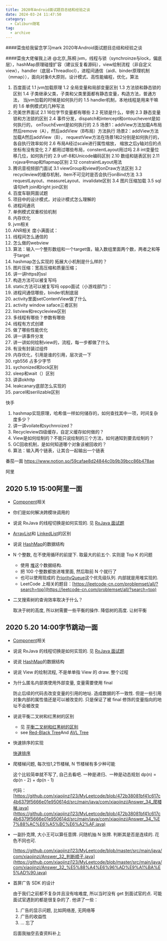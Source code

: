 ```yaml
---
title: 2020年Android面试题目总结和经验之谈
date: 2024-03-24 11:47:50
category:
  - Caliburn随笔
tag:
  - archive
---
```

####菜虫给我留念学习mark
2020年Android面试题目总结和经验之谈


####菜虫大佬催我上进
@北京_陈桐  jvm，线程与锁（synchroinze与lock，偏底层），hashMap原理碰撞扩容（建议反复看源码），view绘制流程（非自定义view），handler（底层+Threadlocl），进程间通信（aidl、binder原理机制（mmap）），面向对象6大原则，设计模式、高性能编程，优化，算法


1.	百度面试
1.1	jvm加载原理
1.2	全局变量和局部变量区别
1.3	方法锁和静态锁的区别
1.4	子类继承父类，子类和父类里面都有静态变量，构造方法，普通方法， 当jvm加载的时候是如何执行的
1.5	handler机制，本地线程是用来干嘛的
1.6	单例模式的几种写法
2.	完美世界面试
2.1	16位字节变量都有哪些
2.2	死锁是什么，举例
2.3	静态变量锁和方法锁的区别
2.4	事件分发，dispatch和intercept和ontouchevent是如何执行的， onTouchEvent是如何执行的
2.5	场景1：addView方法加载A布局然后remove（A），然后addView（B布局）方法执行 场景2：addView方法加载A然后addView（B）， requestView方法在场景1和2分别是如何执行的， 各自执行效率如何
2.6	 布局A经过scale进行属性缩放， 缩放之后y轴对应的点坐标有没有变化
2.7	都用过哪些布局，constentLayout用过吗
2.8	int变量位移几位，如何执行的
2.9	utf-8和Unicode编码区别
2.10	 数组和链表区别
2.11	 rxjava中map和flapmap区别
2.12	 constraintLayout用法
3.	腾讯音视频部门面试
3.1	viewGroup和view的onDraw方法区别
3.2	recycleview的缓存机制，item不可见时是否会执行onBind方法
3.3	requestLayout、measureLayout、invalidate区别
3.4	图片压缩加载
3.5	sql语句left join和right join区别
4.	百度车联网面试题
1.	项目中的设计模式，对设计模式怎么理解的
2.	进程间通讯
3.	单例模式双重校验机制
4.	内存优化
5.	jvm相关
6.	ANR相关
度小满面试：
1.	线程间怎么通信的
2.	怎么做的webview
3.	算法：输入一个整形数组和一个target值，输入数组里面两个数，两者之和等于target
4.	hashmap怎么实现的 拓展大小机制是什么样的？
5.	图片压缩：宽高压缩和质量压缩；
6.	讲一讲https的ssl
7.	构造方法可以被复写吗
8.	static方法可以被复写吗
oppo面试（小游戏部门）：
1.	进程间通信哪些，binder机制底层
2.	activity里面setContentView做了什么
3.	activity window saface三者区别
4.	listview和recycleview区别
5.	多线程有哪些？参数有哪些
6.	线程有方式创建
7.	做了哪些性能优化
8.	讲一讲事件分发
9.	讲一讲如何绘制view的，流程，每一步都做了什么
10.	有没有封装过组件
11.	内存优化，引用是谁的引用，层次说一下
12.	rgb556 占多少字节
13.	sychonized和lock区别
14.	 sleep和wait（）区别
15.	讲讲okhttp
16.	leakcanary底部怎么实现的
17.	parcel和serilizable区别

快手
1.	hashmap实现原理，哈希值一样如何储存的，如何查找其中一项，时间复杂度多少？
2.	讲一讲voilate和sychnroized？
3.	Recycleview四级缓存，自定义缓存如何做的？
4.	View是如何绘制的？不能只说绘制的三个方法，如何通知到要去绘制的？
5.	GC回收机制，是如何知道哪个对象该被回收的？
6.	算法：输入两个链表，让其合一起输出一个链表

番茄一面
https://www.notion.so/59cafae8d24844c0b9b39bcc86b478ae

阿里
## 2020 5.19 15:00阿里一面

*   [Component](https://www.notion.so/Component-d2c3f90a85894ccfb935cf7c86de2e71)相关

*   你们是如何解决跨模块调用的

*   说说 RxJava 的线程切换是如何实现的. 见 [RxJava 面试题](https://www.notion.so/RxJava-1ed280f4185348f285cd13091637087c)

*   [ArrayList](https://www.notion.so/ArrayList-18bc732c363a43af90f0f09caff2dd4a)和 [LinkedList](https://www.notion.so/LinkedList-537bb6fb18a94f3989a91b632945680a)的区别

*   说说 [HashMap](https://www.notion.so/HashMap-add31c2da3c34c818035f6b4188fe300)的数据结构

*   N 个整数, 在不使用循环的前提下. 取最大的前五个. 实则是 Top K 的问题

    *   使用 [堆](https://www.notion.so/528701907958473cae985601dff77e60)这个数据结构.
    *   把 100 个整数都放进堆里面, 然后取前 N 个就行了
    *   也可以使用现成的 [PriorityQueue](https://www.notion.so/PriorityQueue-8f4c3da6642c47cdb5ff51d59037dde8)这个优先级队列. 内部就是用堆实现的.
    *   LeetCode 上相关的题目：[](https://leetcode-cn.com/problemset/all/?search=top)[https://leetcode-cn.com/problemset/all/?search=top](https://leetcode-cn.com/problemset/all/?search=top)
*   二叉搜索树的查询效率取决于什么？

    取决于树的高度, 所以树需要一些平衡的操作. 降低树的高度. 让树平衡

## 2020 5.20 14:00字节跳动一面

*   [Component](https://www.notion.so/Component-d2c3f90a85894ccfb935cf7c86de2e71)相关

*   说说 RxJava 的线程切换是如何实现的. 见 [RxJava 面试题](https://www.notion.so/RxJava-1ed280f4185348f285cd13091637087c)

*   说说 [HashMap](https://www.notion.so/HashMap-add31c2da3c34c818035f6b4188fe300)的数据结构

*   说说 View 的绘制流程, 不是单单指 View 的 draw. 整个过程

*   为什么匿名内部类使用外部变量, 变量需要使用 final

    防止后续的代码去改变变量的引用的地址. 造成数据的不一致性. 但是一些引用对象内部的属性值还是可以被改变的. 只是保证了被 final 修饰的变量指向的地址不会被改变

*   说说平衡二叉树和红黑树的区别

    *   见 [平衡二叉树和红黑树的区别](https://www.notion.so/5462e2f23894481194c8b2c4a12f2f49)
    *   see [Red-Black Tree](https://www.notion.so/Red-Black-Tree-a784ccb534c246389b39a6cdb4248058)And [AVL Tree](https://www.notion.so/AVL-Tree-33fe0200c2e84a4cb2a5ed54e86a8e5b)
*   快速排序的实现

    [快速排序](https://www.notion.so/a499e6d663e04085bcf3c9f9826af9db)

*   爬楼梯问题, 每次怕1,2节楼梯, N 节楼梯有多少种可能

    这个比较简单就不写了, 自己去看吧. 一种是递归、一种是动态规划 dp(n) = dp(n - 2) + dp(n - 1)

    代码：[](https://github.com/xiaojinzi123/MyLeetcode/blob/472b38081bf41c617c4b6379f5666e01e950614d/src/main/java/com/xiaojinzi/Answer_34_%E7%88%AC%E6%A5%BC%E6%A2%AF.java)[https://github.com/xiaojinzi123/MyLeetcode/blob/472b38081bf41c617c4b6379f5666e01e950614d/src/main/java/com/xiaojinzi/Answer_34_爬楼梯.java](https://github.com/xiaojinzi123/MyLeetcode/blob/472b38081bf41c617c4b6379f5666e01e950614d/src/main/java/com/xiaojinzi/Answer_34_%E7%88%AC%E6%A5%BC%E6%A2%AF.java)

*   一副扑克牌, 大小王可以算任意牌. 问随机抽 N 张牌. 判断其是否是连续的. 花色不同也可.

    [](https://github.com/xiaojinzi123/MyLeetcode/blob/master/src/main/java/com/xiaojinzi/Answer_32_%E5%88%A4%E6%96%AD%E9%A1%BA%E5%AD%90.java)[https://github.com/xiaojinzi123/MyLeetcode/blob/master/src/main/java/com/xiaojinzi/Answer_32_判断顺子.java](https://github.com/xiaojinzi123/MyLeetcode/blob/master/src/main/java/com/xiaojinzi/Answer_32_%E5%88%A4%E6%96%AD%E9%A1%BA%E5%AD%90.java)

*   首屏广告 SDK 的设计

    由于我们之前都不复杂并且没有啥难度, 所以当时没有 get 到面试官的点. 可能面试官遇到的都是很复杂的了. 他讲了一些：

    1.  广告的显示问题, 比如网络差, 无网络等
    2.  广告的收益性
    3.  ... 忘了

    后面我抽空去查资料补上
